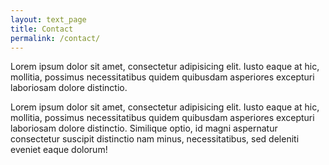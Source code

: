 ```yaml
---
layout: text_page
title: Contact
permalink: /contact/
---
```


<!--- This child document initializes the page in Jekyll. -->

Lorem ipsum dolor sit amet, consectetur adipisicing elit. Iusto eaque at hic, mollitia, possimus necessitatibus quidem quibusdam asperiores excepturi laboriosam dolore distinctio.

Lorem ipsum dolor sit amet, consectetur adipisicing elit. Iusto eaque at hic, mollitia, possimus necessitatibus quidem quibusdam asperiores excepturi laboriosam dolore distinctio. Similique optio, id magni aspernatur consectetur suscipit distinctio nam minus, necessitatibus, sed deleniti eveniet eaque dolorum!